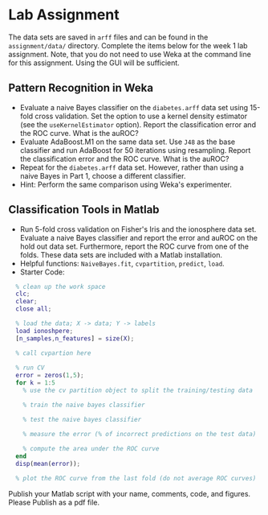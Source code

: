 # Lab Assignment 

The data sets are saved in `arff` files and can be found in the `assignment/data/` directory. Complete the items below for the week 1  lab assignment. Note, that you do not need to use Weka at the command line for this assignment. Using the GUI will be sufficient.

## Pattern Recognition in Weka

* Evaluate a naive Bayes classifier on the `diabetes.arff` data set using 15-fold cross validation. Set the option to use a kernel density estimator (see the `useKernelEstimator` option). Report the classification error and the ROC curve. What is the auROC?
* Evaluate AdaBoost.M1 on the same data set. Use `J48` as the base classifier and run AdaBoost for 50 iterations using resampling. Report the classification error and the ROC curve. What is the auROC?
* Repeat for the `diabetes.arff` data set. However, rather than using a naive Bayes in Part 1, choose a different classifier. 
* Hint: Perform the same comparison using Weka's experimenter.  

## Classification Tools in Matlab

* Run 5-fold cross validation on Fisher's Iris and the ionosphere data set. Evaluate a naive Bayes classifier and report the error and auROC on the hold out data set. Furthermore, report the ROC curve from one of the folds. These data sets are included with a Matlab installation. 
* Helpful functions: `NaiveBayes.fit`, `cvpartition`, `predict`, `load`.
* Starter Code: 
```matlab 
  % clean up the work space
  clc;
  clear; 
  close all;

  % load the data; X -> data; Y -> labels
  load ionoshpere;
  [n_samples,n_features] = size(X);

  % call cvpartion here
  
  % run CV
  error = zeros(1,5);
  for k = 1:5
    % use the cv partition object to split the training/testing data

    % train the naive bayes classifier

    % test the naive bayes classifier

    % measure the error (% of incorrect predictions on the test data)
    
    % compute the area under the ROC curve
  end
  disp(mean(error));

  % plot the ROC curve from the last fold (do not average ROC curves)
```

Publish your Matlab script with your name, comments, code, and figures. Please Publish as a pdf file. 
